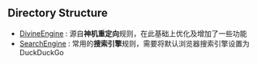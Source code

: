## Directory Structure

- [DivineEngine](https://raw.githubusercontent.com/zirawell/R-Store/refs/heads/main/Rule/QuanX/Redirect/DivineEngine.conf) : 源自**神机重定向**规则，在此基础上优化及增加了一些功能
- [SearchEngine](https://raw.githubusercontent.com/zirawell/R-Store/refs/heads/main/Rule/QuanX/Redirect/SearchEngine.conf) : 常用的**搜索引擎**规则，需要将默认浏览器搜索引擎设置为DuckDuckGo